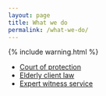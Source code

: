 ```yaml
---
layout: page
title: What we do
permalink: /what-we-do/
---
```


{% include warning.html %}

<ul>
<li><a href="/court-of-protection">Court of protection</a></li>
<li><a href="/elderly-client-law">Elderly client law</a></li>
<li><a href="/expert-witness">Expert witness service</a></li>
</ul>
